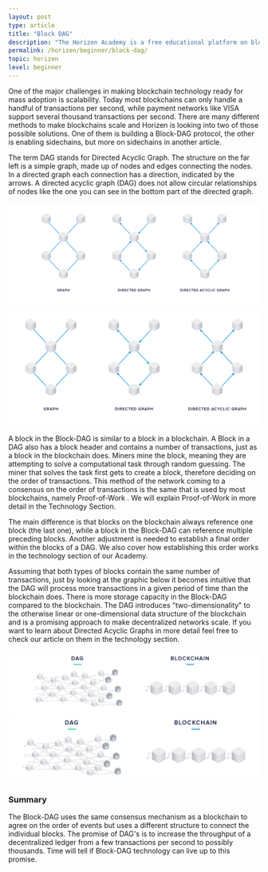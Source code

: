 ```yaml
---
layout: post
type: article
title: "Block DAG"
description: "The Horizen Academy is a free educational platform on blockchain technology, cryptocurrency, and privacy. In this article, we explain what a DAG is and why we chose this direction for our project at a beginner level."
permalink: /horizen/beginner/block-dag/
topic: horizen
level: beginner
---
```


One of the major challenges in making blockchain technology ready for mass adoption is scalability. Today most blockchains can only handle a handful of transactions per second, while payment networks like VISA support several thousand transactions per second. There are many different methods to make blockchains scale and Horizen is looking into two of those possible solutions. One of them is building a Block-DAG protocol, the other is enabling sidechains, but more on sidechains in another article.

The term DAG stands for Directed Acyclic Graph. The structure on the far left is a simple graph, made up of nodes and edges connecting the nodes. In a directed graph each connection has a direction, indicated by the arrows. A directed acyclic graph (DAG) does not allow circular relationships of nodes like the one you can see in the bottom part of the directed graph.

![DAG](/assets/post_files/horizen/beginner/block-dag/dag_D.jpg)
![DAG](/assets/post_files/horizen/beginner/block-dag/dag_M.jpg)

A block in the Block-DAG is similar to a block in a blockchain. A Block in a DAG also has a block header and contains a number of transactions, just as a block in the blockchain does. Miners mine the block, meaning they are attempting to solve a computational task through random guessing. The miner that solves the task first gets to create a block, therefore deciding on the order of transactions. This method of the network coming to a consensus on the order of transactions is the same that is used by most blockchains, namely Proof-of-Work . We will explain Proof-of-Work in more detail in the Technology Section.

The main difference is that blocks on the blockchain always reference one block (the last one), while a block in the Block-DAG can reference multiple preceding blocks. Another adjustment is needed to establish a final order within the blocks of a DAG. We also cover how establishing this order works in the technology section of our Academy.

Assuming that both types of blocks contain the same number of transactions, just by looking at the graphic below it becomes intuitive that the DAG will process more transactions in a given period of time than the blockchain does. There is more storage capacity in the Block-DAG compared to the blockchain. The DAG introduces "two-dimensionality" to the otherwise linear or one-dimensional data structure of the blockchain and is a promising approach to make decentralized networks scale. If you want to learn about Directed Acyclic Graphs in more detail feel free to check our article on them in the technology section.

![DAG Blockchain](/assets/post_files/horizen/beginner/block-dag/chain_dag_D.jpg)
![DAG Blockchain](/assets/post_files/horizen/beginner/block-dag/chain_dag_M.jpg)

### Summary

The Block-DAG uses the same consensus mechanism as a blockchain to agree on the order of events but uses a different structure to connect the individual blocks. The promise of DAG's is to increase the throughput of a decentralized ledger from a few transactions per second to possibly thousands. Time will tell if Block-DAG technology can live up to this promise.
